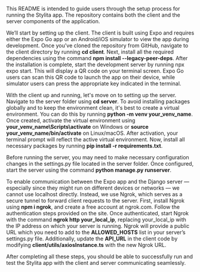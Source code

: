 This README is intended to guide users through the setup process for running the Stylita app. The repository contains both the client and the server components of the application.

We’ll start by setting up the client. The client is built using Expo and requires either the Expo Go app or an Android/iOS simulator to view the app during development. Once you've cloned the repository from GitHub, navigate to the client directory by running **cd client**. Next, install all the required dependencies using the command **npm install --legacy-peer-deps**. After the installation is complete, start the development server by running npx expo start. This will display a QR code on your terminal screen. Expo Go users can scan this QR code to launch the app on their device, while simulator users can press the appropriate key indicated in the terminal.

With the client up and running, let's move on to setting up the server. Navigate to the server folder using **cd server**. To avoid installing packages globally and to keep the environment clean, it's best to create a virtual environment. You can do this by running **python -m venv your_venv_name**. Once created, activate the virtual environment using **your_venv_name\Scripts\activate** on Windows or **source your_venv_name/bin/activate** on Linux/macOS. After activation, your terminal prompt will reflect the active virtual environment. Now, install all necessary packages by running **pip install -r requirements.txt**.

Before running the server, you may need to make necessary configuration changes in the settings.py file located in the server folder. Once configured, start the server using the command **python manage.py runserver**.

To enable communication between the Expo app and the Django server — especially since they might run on different devices or networks — we cannot use localhost directly. Instead, we use Ngrok, which serves as a secure tunnel to forward client requests to the server. First, install Ngrok using **npm i ngrok**, and create a free account at ngrok.com. Follow the authentication steps provided on the site. Once authenticated, start Ngrok with the command **ngrok http your_local_ip**, replacing your_local_ip with the IP address on which your server is running. Ngrok will provide a public URL which you need to add to the **ALLOWED_HOSTS** list in your server’s settings.py file. Additionally, update the **API_URL** in the client code by modifying **client/utils/axiosInstance.ts** with the new Ngrok URL.

After completing all these steps, you should be able to successfully run and test the Stylita app with the client and server communicating seamlessly.

